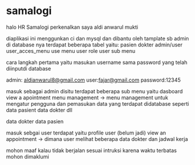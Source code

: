 # samalogi
halo HR Samalogi
perkenalkan saya aldi anwarul mukti

diaplikasi ini menggunkan ci dan mysql dan dibantu oleh tamplate sb admin
di database nya terdapat beberapa tabel 
yaitu:
pasien
dokter
admin/user
user_acces_menu
use menu
user role
user sub menu

cara langkah pertama yaitu masukan username sama password yang telah diinputdi database

admin: aldianwarul8@gmail.com
user:fajar@gmail.com
password:12345

masuk sebagai admin
disitu terdapat beberapa sub menu yaitu 
dasboard
view a apointment
menu management
    -> menu management untuk mengatur pengguna dan pemasukan data yang terdapat didatabase seperti data pasient data dokter dll

data dokter
data pasien


masuk sebgai user 
terdapat yaitu
profile user (belum jadi)
view an appointment
    -> dimana user melihat beberapa data dokter dan jadwal kerja

mohon maaf kalau tidak berjalan sesuai intruksi karena waktu terbatas mohon dimaklumi
